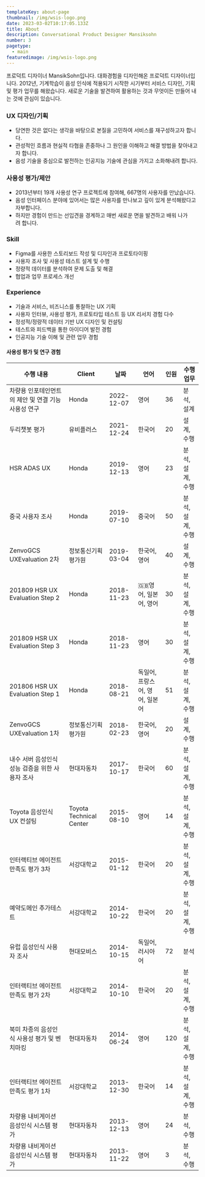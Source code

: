 ```yaml
---
templateKey: about-page
thumbnail: /img/wsis-logo.png
date: 2023-03-02T10:17:05.133Z
title: About
description: Conversational Product Designer Mansiksohn
number: 3
pagetype:
  - main
featuredimage: /img/wsis-logo.png
---
```


프로덕트 디자이너 MansikSohn입니다.
대화경험을 디자인해온 프로덕트 디자이너입니다. 2012년, 기계학습이 음성 인식에 적용되기 시작한 시기부터 서비스 디자인, 기획 및 평가 업무를 해왔습니다.
새로운 기술을 발견하여 활용하는 것과 무엇이든 만들어 내는 것에 관심이 있습니다.

### UX 디자인/기획
- 당연한 것은 없다는 생각을 바탕으로 본질을 고민하여 서비스를 재구성하고자 합니다.
- 관성적인 흐름과 현실적 타협을 존중하나 그 원인을 이해하고 해결 방법을 찾아내고자 합니다.
- 음성 기술을 중심으로 발전하는 인공지능 기술에 관심을 가지고 소화해내려 합니다.

### 사용성 평가/제안
- 2013년부터 19개 사용성 연구 프로젝트에 참여해, 667명의 사용자를 만났습니다.
- 음성 인터페이스 분야에 있어서는 많은 사용자를 만나보고 깊이 있게 분석해왔다고 자부합니다.
- 하지만 경험이 만드는 선입견을 경계하고 매번 새로운 면을 발견하고 배워 나가려 합니다.

### Skill

- Figma를 사용한 스토리보드 작성 및 디자인과 프로토타이핑
- 사용자 조사 및 사용성 테스트 설계 및 수행
- 정량적 데이터를 분석하여 문제 도출 및 해결
- 협업과 업무 프로세스 개선

### Experience

- 기술과 서비스, 비즈니스를 통찰하는 UX 기획
- 사용자 인터뷰, 사용성 평가, 프로토타입 테스트 등 UX 리서치 경험 다수
- 정성적/정량적 데이터 기반 UX 디자인 및 컨설팅
- 테스트와 피드백을 통한 아이디어 발전 경험
- 인공지능 기술 이해 및 관련 업무 경험

#### 사용성 평가 및 연구 경험
| 수행 내용 | Client | 날짜 | 언어 | 인원 | 수행 업무 |
| --- | --- | --- | --- | --- | --- |
| 차량용 인포테인먼트의 제안 및 연결 기능 사용성 연구 | Honda | 2022-12-07 | 영어 | 36 | 분석, 설계 |
| 두리챗봇 평가 | 유비플러스 | 2021-12-24 | 한국어 | 20 | 설계, 수행 |
| HSR ADAS UX | Honda | 2019-12-13 | 영어 | 23 | 분석, 설계, 수행 |
| 중국 사용자 조사 | Honda | 2019-07-10 | 중국어 | 50 | 분석, 설계, 수행 |
| ZenvoGCS UXEvaluation 2차 | 정보통신기획 평가원 | 2019-03-04 | 한국어, 영어 | 40 | 설계, 수행 |
| 201809 HSR UX Evaluation Step 2 | Honda | 2018-11-23 | 🇬🇧영어, 일본어, 영어 | 30 | 분석, 설계, 수행 |
| 201809 HSR UX Evaluation Step 3 | Honda | 2018-11-23 | 영어 | 30 | 분석, 설계, 수행 |
| 201806 HSR UX Evaluation Step 1 | Honda | 2018-08-21 | 독일어, 프랑스어, 영어, 일본어 | 51 | 분석,설계,수행 |
| ZenvoGCS UXEvaluation 1차 | 정보통신기획 평가원 | 2018-02-23 | 한국어, 영어 | 20 | 설계, 수행 |
| 내수 서버 음성인식 성능 검증을 위한 사용자 조사 | 현대자동차 | 2017-10-17 | 한국어 | 60 | 분석, 설계, 수행 |
| Toyota 음성인식 UX 컨설팅 | Toyota Technical Center | 2015-08-10 | 영어 | 14 | 분석, 설계, 수행 |
| 인터랙티브 에이전트 만족도 평가 3차 | 서강대학교 | 2015-01-12 | 한국어 | 20 | 분석, 설계, 수행 |
| 예약도메인 추가테스트 | 서강대학교 | 2014-10-22 | 한국어 | 20 | 분석, 설계, 수행 |
| 유럽 음성인식 사용자 조사 | 현대모비스 | 2014-10-15 | 독일어, 러시아어 | 72 | 분석 |
| 인터랙티브 에이전트 만족도 평가 2차 | 서강대학교 | 2014-10-10 | 한국어 | 20 | 분석, 설계, 수행 |
| 북미 차종의 음성인식 사용성 평가 및 벤치마킹 | 현대자동차 | 2014-06-24 | 영어 | 120 | 분석, 설계, 수행 |
| 인터랙티브 에이전트 만족도 평가 1차 | 서강대학교 | 2013-12-30 | 한국어 | 14 | 분석, 설계, 수행 |
| 차량용 내비게이션 음성인식 시스템 평가 | 현대자동차 | 2013-12-13 | 영어 | 24 | 분석, 수행 |
| 차량용 내비게이션 음성인식 시스템 평가 | 현대자동차 | 2013-11-22 | 영어 | 3 | 분석, 수행 |


